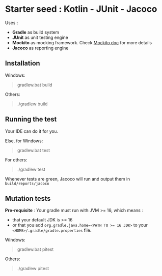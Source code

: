 # Starter seed : Kotlin - JUnit - Jacoco

Uses :
* __Gradle__ as build system
* __JUnit__ as unit testing engine
* __Mockito__ as mocking framework. Check [Mockito doc](https://javadoc.io/doc/org.mockito/mockito-junit-jupiter/latest/org/mockito/junit/jupiter/MockitoExtension.html) for more details
* __Jacoco__ as reporting engine

## Installation

Windows:
> gradlew.bat build

Others:
> ./gradlew build

## Running the test

Your IDE can do it for you.

Else, for Windows:
> gradlew.bat test

For others:
> ./gradlew test

Whenever tests are green, Jacoco will run and output them in `build/reports/jacoco`

## Mutation tests

**Pre-requisite** : Your gradle must run with JVM >= 16, which means :
- that your default JDK is >= 16
- or that you add `org.gradle.java.home=<PATH TO >= 16 JDK>` to your `<HOME>/.gradle/gradle.properties` file.

Windows:
> gradlew.bat pitest

Others:
> ./gradlew pitest